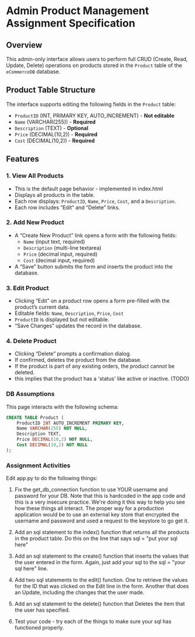 # Admin Product Management Assignment Specification

## Overview

This admin-only interface allows users to perform full CRUD (Create, Read, Update, Delete) operations on products stored in the `Product` table of the `eCommerceDB` database.

## Product Table Structure

The interface supports editing the following fields in the `Product` table:

- `ProductID` (INT, PRIMARY KEY, AUTO_INCREMENT) - **Not editable**
- `Name` (VARCHAR(255)) - **Required**
- `Description` (TEXT) - **Optional**
- `Price` (DECIMAL(10,2)) - **Required**
- `Cost` (DECIMAL(10,2)) - **Required**

## Features

### 1. View All Products

- This is the default page behavior - implemented in index.html
- Displays all products in the table.
- Each row displays: `ProductID`, `Name`, `Price`, `Cost`, and a `Description`.
- Each row includes “Edit” and “Delete” links.

### 2. Add New Product

- A “Create New Product” link opens a form with the following fields:
  - `Name` (input text, required)
  - `Description` (multi-line textarea)
  - `Price` (decimal input, required)
  - `Cost` (decimal input, required)
- A “Save” button submits the form and inserts the product into the database.

### 3. Edit Product

- Clicking “Edit” on a product row opens a form pre-filled with the product’s current data.
- Editable fields: `Name`, `Description`, `Price`, `Cost`
- `ProductID` is displayed but not editable.
- “Save Changes” updates the record in the database.

### 4. Delete Product

- Clicking “Delete” prompts a confirmation dialog.
- If confirmed, deletes the product from the database.
- If the product is part of any existing orders, the product cannot be deleted.
- this implies that the product has a 'status' like active or inactive. (TODO)


### DB Assumptions

This page interacts with the following schema:

```sql
CREATE TABLE Product (
    ProductID INT AUTO_INCREMENT PRIMARY KEY,
    Name VARCHAR(255) NOT NULL,
    Description TEXT,
    Price DECIMAL(10,2) NOT NULL,
    Cost DECIMAL(10,2) NOT NULL
);
```

### Assignment Activities

Edit app.py to do the following things:

1. Fix the get_db_connection function to use YOUR username and password for your DB. Note that this is hardcoded in the app code and this is a very insecure practice. We're doing it this way to help you see how these things all interact. The proper way for a production application would be to use an external key store that encrypted the username and password and used a request to the keystore to go get it. 

2. Add an sql statement to the index() function that returns all the products in the product table. Do this on the line that says sql = "put your sql here"

3. Add an sql statement to the create() function that inserts the values that the user entered in the form. Again, just add your sql to the sql = "your sql here" line.

4. Add two sql statements to the edit() function. One to retrieve the values for the ID that was clicked on the Edit line in the form. Another that does an Update, including the changes that the user made.

5. Add an sql statement to the delete() function that Deletes the item that the user has specified.

6. Test your code - try each of the things to make sure your sql has functioned properly.

